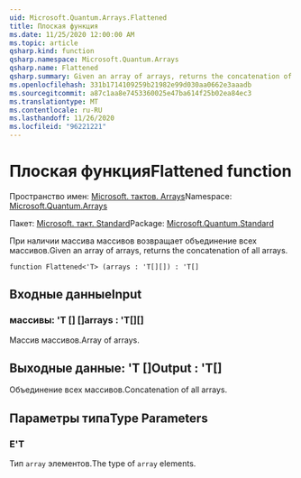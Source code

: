 ```yaml
---
uid: Microsoft.Quantum.Arrays.Flattened
title: Плоская функция
ms.date: 11/25/2020 12:00:00 AM
ms.topic: article
qsharp.kind: function
qsharp.namespace: Microsoft.Quantum.Arrays
qsharp.name: Flattened
qsharp.summary: Given an array of arrays, returns the concatenation of all arrays.
ms.openlocfilehash: 331b1714109259b21982e99d030aa0662e3aaadb
ms.sourcegitcommit: a87c1aa8e7453360025e47ba614f25b02ea84ec3
ms.translationtype: MT
ms.contentlocale: ru-RU
ms.lasthandoff: 11/26/2020
ms.locfileid: "96221221"
---
```

# <a name="flattened-function"></a><span data-ttu-id="67645-102">Плоская функция</span><span class="sxs-lookup"><span data-stu-id="67645-102">Flattened function</span></span>

<span data-ttu-id="67645-103">Пространство имен: [Microsoft. тактов. Arrays](xref:Microsoft.Quantum.Arrays)</span><span class="sxs-lookup"><span data-stu-id="67645-103">Namespace: [Microsoft.Quantum.Arrays](xref:Microsoft.Quantum.Arrays)</span></span>

<span data-ttu-id="67645-104">Пакет: [Microsoft. такт. Standard](https://nuget.org/packages/Microsoft.Quantum.Standard)</span><span class="sxs-lookup"><span data-stu-id="67645-104">Package: [Microsoft.Quantum.Standard](https://nuget.org/packages/Microsoft.Quantum.Standard)</span></span>


<span data-ttu-id="67645-105">При наличии массива массивов возвращает объединение всех массивов.</span><span class="sxs-lookup"><span data-stu-id="67645-105">Given an array of arrays, returns the concatenation of all arrays.</span></span>

```qsharp
function Flattened<'T> (arrays : 'T[][]) : 'T[]
```


## <a name="input"></a><span data-ttu-id="67645-106">Входные данные</span><span class="sxs-lookup"><span data-stu-id="67645-106">Input</span></span>

### <a name="arrays--t"></a><span data-ttu-id="67645-107">массивы: 'T [] []</span><span class="sxs-lookup"><span data-stu-id="67645-107">arrays : 'T[][]</span></span>

<span data-ttu-id="67645-108">Массив массивов.</span><span class="sxs-lookup"><span data-stu-id="67645-108">Array of arrays.</span></span>



## <a name="output--t"></a><span data-ttu-id="67645-109">Выходные данные: 'T []</span><span class="sxs-lookup"><span data-stu-id="67645-109">Output : 'T[]</span></span>

<span data-ttu-id="67645-110">Объединение всех массивов.</span><span class="sxs-lookup"><span data-stu-id="67645-110">Concatenation of all arrays.</span></span>

## <a name="type-parameters"></a><span data-ttu-id="67645-111">Параметры типа</span><span class="sxs-lookup"><span data-stu-id="67645-111">Type Parameters</span></span>

### <a name="t"></a><span data-ttu-id="67645-112">Е</span><span class="sxs-lookup"><span data-stu-id="67645-112">'T</span></span>

<span data-ttu-id="67645-113">Тип `array` элементов.</span><span class="sxs-lookup"><span data-stu-id="67645-113">The type of `array` elements.</span></span>
